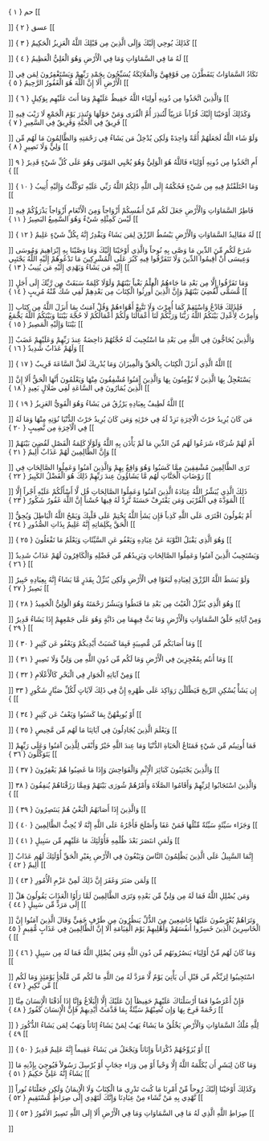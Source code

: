 حم { ۱ }
[[


]] 
عسق { ۲ }
[[


]] 
كَذَلِكَ يُوحِي إِلَيْكَ وَإِلَى الَّذِينَ مِن قَبْلِكَ اللَّهُ الْعَزِيزُ الْحَكِيمُ { ۳ }
[[


]] 
لَهُ مَا فِي السَّمَاوَاتِ وَمَا فِي الْأَرْضِ وَهُوَ الْعَلِيُّ الْعَظِيمُ { ٤ }
[[


]] 
تَكَادُ السَّمَاوَاتُ يَتَفَطَّرْنَ مِن فَوْقِهِنَّ وَالْمَلَائِكَةُ يُسَبِّحُونَ بِحَمْدِ رَبِّهِمْ وَيَسْتَغْفِرُونَ لِمَن فِي الْأَرْضِ أَلَا إِنَّ اللَّهَ هُوَ الْغَفُورُ الرَّحِيمُ { ٥ }
[[


]] 
وَالَّذِينَ اتَّخَذُوا مِن دُونِهِ أَولِيَاء اللَّهُ حَفِيظٌ عَلَيْهِمْ وَمَا أَنتَ عَلَيْهِم بِوَكِيلٍ { ٦ }
[[


]] 
وَكَذَلِكَ أَوْحَيْنَا إِلَيْكَ قُرْآناً عَرَبِيّاً لِّتُنذِرَ أُمَّ الْقُرَى وَمَنْ حَوْلَهَا وَتُنذِرَ يَوْمَ الْجَمْعِ لَا رَيْبَ فِيهِ فَرِيقٌ فِي الْجَنَّةِ وَفَرِيقٌ فِي السَّعِيرِ { ٧ }
[[


]] 
وَلَوْ شَاء اللَّهُ لَجَعَلَهُمْ أُمَّةً وَاحِدَةً وَلَكِن يُدْخِلُ مَن يَشَاءُ فِي رَحْمَتِهِ وَالظَّالِمُونَ مَا لَهُم مِّن وَلِيٍّ وَلَا نَصِيرٍ { ۸ }
[[


]] 
أَمِ اتَّخَذُوا مِن دُونِهِ أَوْلِيَاء فَاللَّهُ هُوَ الْوَلِيُّ وَهُوَ يُحْيِي المَوْتَى وَهُوَ عَلَى كُلِّ شَيْءٍ قَدِيرٌ { ۹ }
[[


]] 
وَمَا اخْتَلَفْتُمْ فِيهِ مِن شَيْءٍ فَحُكْمُهُ إِلَى اللَّهِ ذَلِكُمُ اللَّهُ رَبِّي عَلَيْهِ تَوَكَّلْتُ وَإِلَيْهِ أُنِيبُ { ۱۰ }
[[


]] 
فَاطِرُ السَّمَاوَاتِ وَالْأَرْضِ جَعَلَ لَكُم مِّنْ أَنفُسِكُمْ أَزْوَاجاً وَمِنَ الْأَنْعَامِ أَزْوَاجاً يَذْرَؤُكُمْ فِيهِ لَيْسَ كَمِثْلِهِ شَيْءٌ وَهُوَ السَّمِيعُ البَصِيرُ { ۱۱ }
[[


]] 
لَهُ مَقَالِيدُ السَّمَاوَاتِ وَالْأَرْضِ يَبْسُطُ الرِّزْقَ لِمَن يَشَاءُ وَيَقْدِرُ إِنَّهُ بِكُلِّ شَيْءٍ عَلِيمٌ { ۱۲ }
[[


]] 
شَرَعَ لَكُم مِّنَ الدِّينِ مَا وَصَّى بِهِ نُوحاً وَالَّذِي أَوْحَيْنَا إِلَيْكَ وَمَا وَصَّيْنَا بِهِ إِبْرَاهِيمَ وَمُوسَى وَعِيسَى أَنْ أَقِيمُوا الدِّينَ وَلَا تَتَفَرَّقُوا فِيهِ كَبُرَ عَلَى الْمُشْرِكِينَ مَا تَدْعُوهُمْ إِلَيْهِ اللَّهُ يَجْتَبِي إِلَيْهِ مَن يَشَاءُ وَيَهْدِي إِلَيْهِ مَن يُنِيبُ { ۱۳ }
[[


]] 
وَمَا تَفَرَّقُوا إِلَّا مِن بَعْدِ مَا جَاءهُمُ الْعِلْمُ بَغْياً بَيْنَهُمْ وَلَوْلَا كَلِمَةٌ سَبَقَتْ مِن رَّبِّكَ إِلَى أَجَلٍ مُّسَمًّى لَّقُضِيَ بَيْنَهُمْ وَإِنَّ الَّذِينَ أُورِثُوا الْكِتَابَ مِن بَعْدِهِمْ لَفِي شَكٍّ مِّنْهُ مُرِيبٍ { ۱٤ }
[[


]] 
فَلِذَلِكَ فَادْعُ وَاسْتَقِمْ كَمَا أُمِرْتَ وَلَا تَتَّبِعْ أَهْوَاءهُمْ وَقُلْ آمَنتُ بِمَا أَنزَلَ اللَّهُ مِن كِتَابٍ وَأُمِرْتُ لِأَعْدِلَ بَيْنَكُمُ اللَّهُ رَبُّنَا وَرَبُّكُمْ لَنَا أَعْمَالُنَا وَلَكُمْ أَعْمَالُكُمْ لَا حُجَّةَ بَيْنَنَا وَبَيْنَكُمُ اللَّهُ يَجْمَعُ بَيْنَنَا وَإِلَيْهِ الْمَصِيرُ { ۱٥ }
[[


]] 
وَالَّذِينَ يُحَاجُّونَ فِي اللَّهِ مِن بَعْدِ مَا اسْتُجِيبَ لَهُ حُجَّتُهُمْ دَاحِضَةٌ عِندَ رَبِّهِمْ وَعَلَيْهِمْ غَضَبٌ وَلَهُمْ عَذَابٌ شَدِيدٌ { ۱٦ }
[[


]] 
اللَّهُ الَّذِي أَنزَلَ الْكِتَابَ بِالْحَقِّ وَالْمِيزَانَ وَمَا يُدْرِيكَ لَعَلَّ السَّاعَةَ قَرِيبٌ { ۱٧ }
[[


]] 
يَسْتَعْجِلُ بِهَا الَّذِينَ لَا يُؤْمِنُونَ بِهَا وَالَّذِينَ آمَنُوا مُشْفِقُونَ مِنْهَا وَيَعْلَمُونَ أَنَّهَا الْحَقُّ أَلَا إِنَّ الَّذِينَ يُمَارُونَ فِي السَّاعَةِ لَفِي ضَلَالٍ بَعِيدٍ { ۱۸ }
[[


]] 
اللَّهُ لَطِيفٌ بِعِبَادِهِ يَرْزُقُ مَن يَشَاءُ وَهُوَ الْقَوِيُّ العَزِيزُ { ۱۹ }
[[


]] 
مَن كَانَ يُرِيدُ حَرْثَ الْآخِرَةِ نَزِدْ لَهُ فِي حَرْثِهِ وَمَن كَانَ يُرِيدُ حَرْثَ الدُّنْيَا نُؤتِهِ مِنْهَا وَمَا لَهُ فِي الْآخِرَةِ مِن نَّصِيبٍ { ۲۰ }
[[


]] 
أَمْ لَهُمْ شُرَكَاء شَرَعُوا لَهُم مِّنَ الدِّينِ مَا لَمْ يَأْذَن بِهِ اللَّهُ وَلَوْلَا كَلِمَةُ الْفَصْلِ لَقُضِيَ بَيْنَهُمْ وَإِنَّ الظَّالِمِينَ لَهُمْ عَذَابٌ أَلِيمٌ { ۲۱ }
[[


]] 
تَرَى الظَّالِمِينَ مُشْفِقِينَ مِمَّا كَسَبُوا وَهُوَ وَاقِعٌ بِهِمْ وَالَّذِينَ آمَنُوا وَعَمِلُوا الصَّالِحَاتِ فِي رَوْضَاتِ الْجَنَّاتِ لَهُم مَّا يَشَاؤُونَ عِندَ رَبِّهِمْ ذَلِكَ هُوَ الْفَضْلُ الكَبِيرُ { ۲۲ }
[[


]] 
ذَلِكَ الَّذِي يُبَشِّرُ اللَّهُ عِبَادَهُ الَّذِينَ آمَنُوا وَعَمِلُوا الصَّالِحَاتِ قُل لَّا أَسْأَلُكُمْ عَلَيْهِ أَجْراً إِلَّا الْمَوَدَّةَ فِي الْقُرْبَى وَمَن يَقْتَرِفْ حَسَنَةً نَّزِدْ لَهُ فِيهَا حُسْناً إِنَّ اللَّهَ غَفُورٌ شَكُورٌ { ۲۳ }
[[


]] 
أَمْ يَقُولُونَ افْتَرَى عَلَى اللَّهِ كَذِباً فَإِن يَشَأِ اللَّهُ يَخْتِمْ عَلَى قَلْبِكَ وَيَمْحُ اللَّهُ الْبَاطِلَ وَيُحِقُّ الْحَقَّ بِكَلِمَاتِهِ إِنَّهُ عَلِيمٌ بِذَاتِ الصُّدُورِ { ۲٤ }
[[


]] 
وَهُوَ الَّذِي يَقْبَلُ التَّوْبَةَ عَنْ عِبَادِهِ وَيَعْفُو عَنِ السَّيِّئَاتِ وَيَعْلَمُ مَا تَفْعَلُونَ { ۲٥ }
[[


]] 
وَيَسْتَجِيبُ الَّذِينَ آمَنُوا وَعَمِلُوا الصَّالِحَاتِ وَيَزِيدُهُم مِّن فَضْلِهِ وَالْكَافِرُونَ لَهُمْ عَذَابٌ شَدِيدٌ { ۲٦ }
[[


]] 
وَلَوْ بَسَطَ اللَّهُ الرِّزْقَ لِعِبَادِهِ لَبَغَوْا فِي الْأَرْضِ وَلَكِن يُنَزِّلُ بِقَدَرٍ مَّا يَشَاءُ إِنَّهُ بِعِبَادِهِ خَبِيرٌ بَصِيرٌ { ۲٧ }
[[


]] 
وَهُوَ الَّذِي يُنَزِّلُ الْغَيْثَ مِن بَعْدِ مَا قَنَطُوا وَيَنشُرُ رَحْمَتَهُ وَهُوَ الْوَلِيُّ الْحَمِيدُ { ۲۸ }
[[


]] 
وَمِنْ آيَاتِهِ خَلْقُ السَّمَاوَاتِ وَالْأَرْضِ وَمَا بَثَّ فِيهِمَا مِن دَابَّةٍ وَهُوَ عَلَى جَمْعِهِمْ إِذَا يَشَاءُ قَدِيرٌ { ۲۹ }
[[


]] 
وَمَا أَصَابَكُم مِّن مُّصِيبَةٍ فَبِمَا كَسَبَتْ أَيْدِيكُمْ وَيَعْفُو عَن كَثِيرٍ { ۳۰ }
[[


]] 
وَمَا أَنتُم بِمُعْجِزِينَ فِي الْأَرْضِ وَمَا لَكُم مِّن دُونِ اللَّهِ مِن وَلِيٍّ وَلَا نَصِيرٍ { ۳۱ }
[[


]] 
وَمِنْ آيَاتِهِ الْجَوَارِ فِي الْبَحْرِ كَالْأَعْلَامِ { ۳۲ }
[[


]] 
إِن يَشَأْ يُسْكِنِ الرِّيحَ فَيَظْلَلْنَ رَوَاكِدَ عَلَى ظَهْرِهِ إِنَّ فِي ذَلِكَ لَآيَاتٍ لِّكُلِّ صَبَّارٍ شَكُورٍ { ۳۳ }
[[


]] 
أَوْ يُوبِقْهُنَّ بِمَا كَسَبُوا وَيَعْفُ عَن كَثِيرٍ { ۳٤ }
[[


]] 
وَيَعْلَمَ الَّذِينَ يُجَادِلُونَ فِي آيَاتِنَا مَا لَهُم مِّن مَّحِيصٍ { ۳٥ }
[[


]] 
فَمَا أُوتِيتُم مِّن شَيْءٍ فَمَتَاعُ الْحَيَاةِ الدُّنْيَا وَمَا عِندَ اللَّهِ خَيْرٌ وَأَبْقَى لِلَّذِينَ آمَنُوا وَعَلَى رَبِّهِمْ يَتَوَكَّلُونَ { ۳٦ }
[[


]] 
وَالَّذِينَ يَجْتَنِبُونَ كَبَائِرَ الْإِثْمِ وَالْفَوَاحِشَ وَإِذَا مَا غَضِبُوا هُمْ يَغْفِرُونَ { ۳٧ }
[[


]] 
وَالَّذِينَ اسْتَجَابُوا لِرَبِّهِمْ وَأَقَامُوا الصَّلَاةَ وَأَمْرُهُمْ شُورَى بَيْنَهُمْ وَمِمَّا رَزَقْنَاهُمْ يُنفِقُونَ { ۳۸ }
[[


]] 
وَالَّذِينَ إِذَا أَصَابَهُمُ الْبَغْيُ هُمْ يَنتَصِرُونَ { ۳۹ }
[[


]] 
وَجَزَاء سَيِّئَةٍ سَيِّئَةٌ مِّثْلُهَا فَمَنْ عَفَا وَأَصْلَحَ فَأَجْرُهُ عَلَى اللَّهِ إِنَّهُ لَا يُحِبُّ الظَّالِمِينَ { ٤۰ }
[[


]] 
وَلَمَنِ انتَصَرَ بَعْدَ ظُلْمِهِ فَأُوْلَئِكَ مَا عَلَيْهِم مِّن سَبِيلٍ { ٤۱ }
[[


]] 
إِنَّمَا السَّبِيلُ عَلَى الَّذِينَ يَظْلِمُونَ النَّاسَ وَيَبْغُونَ فِي الْأَرْضِ بِغَيْرِ الْحَقِّ أُوْلَئِكَ لَهُم عَذَابٌ أَلِيمٌ { ٤۲ }
[[


]] 
وَلَمَن صَبَرَ وَغَفَرَ إِنَّ ذَلِكَ لَمِنْ عَزْمِ الْأُمُورِ { ٤۳ }
[[


]] 
وَمَن يُضْلِلِ اللَّهُ فَمَا لَهُ مِن وَلِيٍّ مِّن بَعْدِهِ وَتَرَى الظَّالِمِينَ لَمَّا رَأَوُا الْعَذَابَ يَقُولُونَ هَلْ إِلَى مَرَدٍّ مِّن سَبِيلٍ { ٤٤ }
[[


]] 
وَتَرَاهُمْ يُعْرَضُونَ عَلَيْهَا خَاشِعِينَ مِنَ الذُّلِّ يَنظُرُونَ مِن طَرْفٍ خَفِيٍّ وَقَالَ الَّذِينَ آمَنُوا إِنَّ الْخَاسِرِينَ الَّذِينَ خَسِرُوا أَنفُسَهُمْ وَأَهْلِيهِمْ يَوْمَ الْقِيَامَةِ أَلَا إِنَّ الظَّالِمِينَ فِي عَذَابٍ مُّقِيمٍ { ٤٥ }
[[


]] 
وَمَا كَانَ لَهُم مِّنْ أَوْلِيَاء يَنصُرُونَهُم مِّن دُونِ اللَّهِ وَمَن يُضْلِلِ اللَّهُ فَمَا لَهُ مِن سَبِيلٍ { ٤٦ }
[[


]] 
اسْتَجِيبُوا لِرَبِّكُم مِّن قَبْلِ أَن يَأْتِيَ يَوْمٌ لَّا مَرَدَّ لَهُ مِنَ اللَّهِ مَا لَكُم مِّن مَّلْجَأٍ يَوْمَئِذٍ وَمَا لَكُم مِّن نَّكِيرٍ { ٤٧ }
[[


]] 
فَإِنْ أَعْرَضُوا فَمَا أَرْسَلْنَاكَ عَلَيْهِمْ حَفِيظاً إِنْ عَلَيْكَ إِلَّا الْبَلَاغُ وَإِنَّا إِذَا أَذَقْنَا الْإِنسَانَ مِنَّا رَحْمَةً فَرِحَ بِهَا وَإِن تُصِبْهُمْ سَيِّئَةٌ بِمَا قَدَّمَتْ أَيْدِيهِمْ فَإِنَّ الْإِنسَانَ كَفُورٌ { ٤۸ }
[[


]] 
لِلَّهِ مُلْكُ السَّمَاوَاتِ وَالْأَرْضِ يَخْلُقُ مَا يَشَاءُ يَهَبُ لِمَنْ يَشَاءُ إِنَاثاً وَيَهَبُ لِمَن يَشَاءُ الذُّكُورَ { ٤۹ }
[[


]] 
أَوْ يُزَوِّجُهُمْ ذُكْرَاناً وَإِنَاثاً وَيَجْعَلُ مَن يَشَاءُ عَقِيماً إِنَّهُ عَلِيمٌ قَدِيرٌ { ٥۰ }
[[


]] 
وَمَا كَانَ لِبَشَرٍ أَن يُكَلِّمَهُ اللَّهُ إِلَّا وَحْياً أَوْ مِن وَرَاء حِجَابٍ أَوْ يُرْسِلَ رَسُولاً فَيُوحِيَ بِإِذْنِهِ مَا يَشَاءُ إِنَّهُ عَلِيٌّ حَكِيمٌ { ٥۱ }
[[


]] 
وَكَذَلِكَ أَوْحَيْنَا إِلَيْكَ رُوحاً مِّنْ أَمْرِنَا مَا كُنتَ تَدْرِي مَا الْكِتَابُ وَلَا الْإِيمَانُ وَلَكِن جَعَلْنَاهُ نُوراً نَّهْدِي بِهِ مَنْ نَّشَاء مِنْ عِبَادِنَا وَإِنَّكَ لَتَهْدِي إِلَى صِرَاطٍ مُّسْتَقِيمٍ { ٥۲ }
[[


]] 
صِرَاطِ اللَّهِ الَّذِي لَهُ مَا فِي السَّمَاوَاتِ وَمَا فِي الْأَرْضِ أَلَا إِلَى اللَّهِ تَصِيرُ الأمُورُ { ٥۳ }
[[


]]